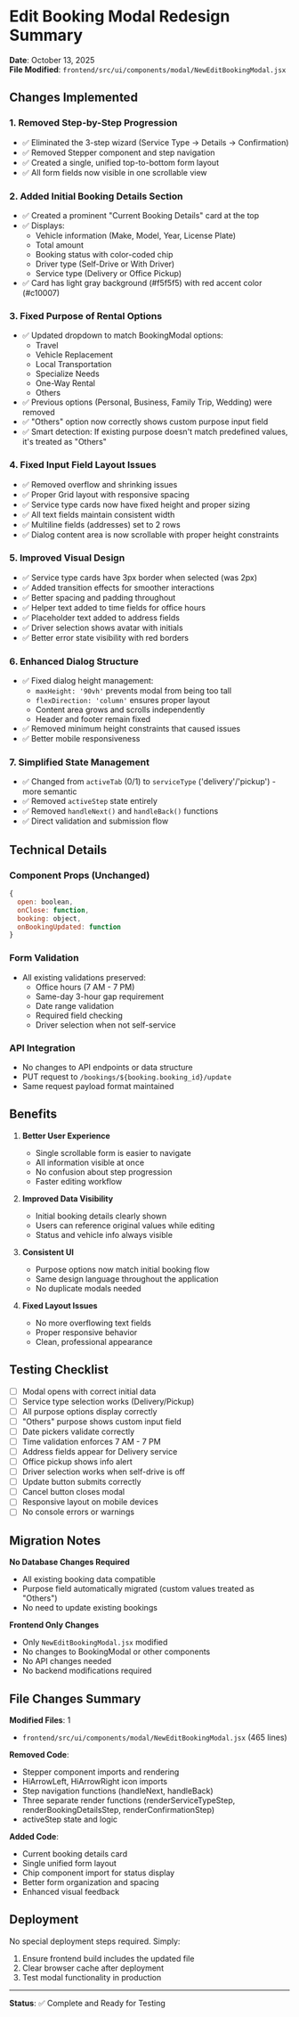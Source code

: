 # Edit Booking Modal Redesign Summary

**Date**: October 13, 2025  
**File Modified**: `frontend/src/ui/components/modal/NewEditBookingModal.jsx`

## Changes Implemented

### 1. **Removed Step-by-Step Progression**
- ✅ Eliminated the 3-step wizard (Service Type → Details → Confirmation)
- ✅ Removed Stepper component and step navigation
- ✅ Created a single, unified top-to-bottom form layout
- ✅ All form fields now visible in one scrollable view

### 2. **Added Initial Booking Details Section**
- ✅ Created a prominent "Current Booking Details" card at the top
- ✅ Displays:
  - Vehicle information (Make, Model, Year, License Plate)
  - Total amount
  - Booking status with color-coded chip
  - Driver type (Self-Drive or With Driver)
  - Service type (Delivery or Office Pickup)
- ✅ Card has light gray background (#f5f5f5) with red accent color (#c10007)

### 3. **Fixed Purpose of Rental Options**
- ✅ Updated dropdown to match BookingModal options:
  - Travel
  - Vehicle Replacement
  - Local Transportation
  - Specialize Needs
  - One-Way Rental
  - Others
- ✅ Previous options (Personal, Business, Family Trip, Wedding) were removed
- ✅ "Others" option now correctly shows custom purpose input field
- ✅ Smart detection: If existing purpose doesn't match predefined values, it's treated as "Others"

### 4. **Fixed Input Field Layout Issues**
- ✅ Removed overflow and shrinking issues
- ✅ Proper Grid layout with responsive spacing
- ✅ Service type cards now have fixed height and proper sizing
- ✅ All text fields maintain consistent width
- ✅ Multiline fields (addresses) set to 2 rows
- ✅ Dialog content area is now scrollable with proper height constraints

### 5. **Improved Visual Design**
- ✅ Service type cards have 3px border when selected (was 2px)
- ✅ Added transition effects for smoother interactions
- ✅ Better spacing and padding throughout
- ✅ Helper text added to time fields for office hours
- ✅ Placeholder text added to address fields
- ✅ Driver selection shows avatar with initials
- ✅ Better error state visibility with red borders

### 6. **Enhanced Dialog Structure**
- ✅ Fixed dialog height management:
  - `maxHeight: '90vh'` prevents modal from being too tall
  - `flexDirection: 'column'` ensures proper layout
  - Content area grows and scrolls independently
  - Header and footer remain fixed
- ✅ Removed minimum height constraints that caused issues
- ✅ Better mobile responsiveness

### 7. **Simplified State Management**
- ✅ Changed from `activeTab` (0/1) to `serviceType` ('delivery'/'pickup') - more semantic
- ✅ Removed `activeStep` state entirely
- ✅ Removed `handleNext()` and `handleBack()` functions
- ✅ Direct validation and submission flow

## Technical Details

### Component Props (Unchanged)
```jsx
{
  open: boolean,
  onClose: function,
  booking: object,
  onBookingUpdated: function
}
```

### Form Validation
- All existing validations preserved:
  - Office hours (7 AM - 7 PM)
  - Same-day 3-hour gap requirement
  - Date range validation
  - Required field checking
  - Driver selection when not self-service

### API Integration
- No changes to API endpoints or data structure
- PUT request to `/bookings/${booking.booking_id}/update`
- Same request payload format maintained

## Benefits

1. **Better User Experience**
   - Single scrollable form is easier to navigate
   - All information visible at once
   - No confusion about step progression
   - Faster editing workflow

2. **Improved Data Visibility**
   - Initial booking details clearly shown
   - Users can reference original values while editing
   - Status and vehicle info always visible

3. **Consistent UI**
   - Purpose options now match initial booking flow
   - Same design language throughout the application
   - No duplicate modals needed

4. **Fixed Layout Issues**
   - No more overflowing text fields
   - Proper responsive behavior
   - Clean, professional appearance

## Testing Checklist

- [ ] Modal opens with correct initial data
- [ ] Service type selection works (Delivery/Pickup)
- [ ] All purpose options display correctly
- [ ] "Others" purpose shows custom input field
- [ ] Date pickers validate correctly
- [ ] Time validation enforces 7 AM - 7 PM
- [ ] Address fields appear for Delivery service
- [ ] Office pickup shows info alert
- [ ] Driver selection works when self-drive is off
- [ ] Update button submits correctly
- [ ] Cancel button closes modal
- [ ] Responsive layout on mobile devices
- [ ] No console errors or warnings

## Migration Notes

**No Database Changes Required**
- All existing booking data compatible
- Purpose field automatically migrated (custom values treated as "Others")
- No need to update existing bookings

**Frontend Only Changes**
- Only `NewEditBookingModal.jsx` modified
- No changes to BookingModal or other components
- No API changes needed
- No backend modifications required

## File Changes Summary

**Modified Files**: 1
- `frontend/src/ui/components/modal/NewEditBookingModal.jsx` (465 lines)

**Removed Code**:
- Stepper component imports and rendering
- HiArrowLeft, HiArrowRight icon imports
- Step navigation functions (handleNext, handleBack)
- Three separate render functions (renderServiceTypeStep, renderBookingDetailsStep, renderConfirmationStep)
- activeStep state and logic

**Added Code**:
- Current booking details card
- Single unified form layout
- Chip component import for status display
- Better form organization and spacing
- Enhanced visual feedback

## Deployment

No special deployment steps required. Simply:
1. Ensure frontend build includes the updated file
2. Clear browser cache after deployment
3. Test modal functionality in production

---

**Status**: ✅ Complete and Ready for Testing
